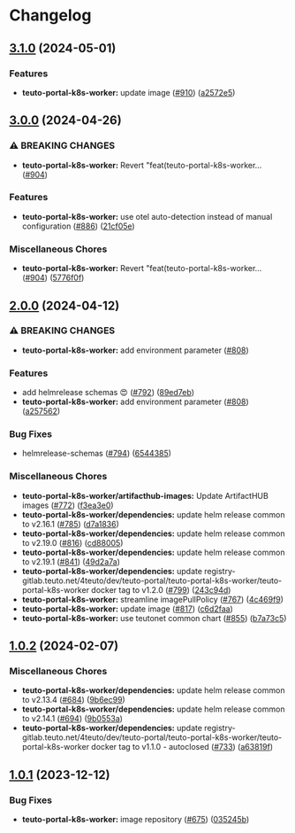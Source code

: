 # Changelog

## [3.1.0](https://github.com/teutonet/teutonet-helm-charts/compare/teuto-portal-k8s-worker-v3.0.0...teuto-portal-k8s-worker-v3.1.0) (2024-05-01)


### Features

* **teuto-portal-k8s-worker:** update image ([#910](https://github.com/teutonet/teutonet-helm-charts/issues/910)) ([a2572e5](https://github.com/teutonet/teutonet-helm-charts/commit/a2572e50a7bf227b3777a204e5878a2c7821ac52))

## [3.0.0](https://github.com/teutonet/teutonet-helm-charts/compare/teuto-portal-k8s-worker-v2.0.0...teuto-portal-k8s-worker-v3.0.0) (2024-04-26)


### ⚠ BREAKING CHANGES

* **teuto-portal-k8s-worker:** Revert "feat(teuto-portal-k8s-worker… ([#904](https://github.com/teutonet/teutonet-helm-charts/issues/904))

### Features

* **teuto-portal-k8s-worker:** use otel auto-detection instead of manual configuration ([#886](https://github.com/teutonet/teutonet-helm-charts/issues/886)) ([21cf05e](https://github.com/teutonet/teutonet-helm-charts/commit/21cf05e88277ebd367b1b828810c3322a413147b))


### Miscellaneous Chores

* **teuto-portal-k8s-worker:** Revert "feat(teuto-portal-k8s-worker… ([#904](https://github.com/teutonet/teutonet-helm-charts/issues/904)) ([5776f0f](https://github.com/teutonet/teutonet-helm-charts/commit/5776f0f113724cd67c011b33152a8f9873247703))

## [2.0.0](https://github.com/teutonet/teutonet-helm-charts/compare/teuto-portal-k8s-worker-v1.0.2...teuto-portal-k8s-worker-v2.0.0) (2024-04-12)


### ⚠ BREAKING CHANGES

* **teuto-portal-k8s-worker:** add environment parameter ([#808](https://github.com/teutonet/teutonet-helm-charts/issues/808))

### Features

* add helmrelease schemas 😍 ([#792](https://github.com/teutonet/teutonet-helm-charts/issues/792)) ([89ed7eb](https://github.com/teutonet/teutonet-helm-charts/commit/89ed7eb540c647cb3e15b590d20a6a83331a61b7))
* **teuto-portal-k8s-worker:** add environment parameter ([#808](https://github.com/teutonet/teutonet-helm-charts/issues/808)) ([a257562](https://github.com/teutonet/teutonet-helm-charts/commit/a2575622317d5662784a46533251fec5a4b7ecaa))


### Bug Fixes

* helmrelease-schemas ([#794](https://github.com/teutonet/teutonet-helm-charts/issues/794)) ([6544385](https://github.com/teutonet/teutonet-helm-charts/commit/65443857c75d07b245c14e05d1fae76f0c0de479))


### Miscellaneous Chores

* **teuto-portal-k8s-worker/artifacthub-images:** Update ArtifactHUB images ([#772](https://github.com/teutonet/teutonet-helm-charts/issues/772)) ([f3ea3e0](https://github.com/teutonet/teutonet-helm-charts/commit/f3ea3e0a55d6cc4ee24814f269add48ef8ff377b))
* **teuto-portal-k8s-worker/dependencies:** update helm release common to v2.16.1 ([#785](https://github.com/teutonet/teutonet-helm-charts/issues/785)) ([d7a1836](https://github.com/teutonet/teutonet-helm-charts/commit/d7a18362a0797ad24dce3107bfc6396f6921f6ff))
* **teuto-portal-k8s-worker/dependencies:** update helm release common to v2.19.0 ([#816](https://github.com/teutonet/teutonet-helm-charts/issues/816)) ([cd88005](https://github.com/teutonet/teutonet-helm-charts/commit/cd8800523945f65c61f0d866d4fa61fa39f31b6b))
* **teuto-portal-k8s-worker/dependencies:** update helm release common to v2.19.1 ([#841](https://github.com/teutonet/teutonet-helm-charts/issues/841)) ([49d2a7a](https://github.com/teutonet/teutonet-helm-charts/commit/49d2a7af4faf55cdd5ac37db9ce97391818c227c))
* **teuto-portal-k8s-worker/dependencies:** update registry-gitlab.teuto.net/4teuto/dev/teuto-portal/teuto-portal-k8s-worker/teuto-portal-k8s-worker docker tag to v1.2.0 ([#799](https://github.com/teutonet/teutonet-helm-charts/issues/799)) ([243c94d](https://github.com/teutonet/teutonet-helm-charts/commit/243c94d8ea674905feab1c6954d62b7eb5d89d50))
* **teuto-portal-k8s-worker:** streamline imagePullPolicy ([#767](https://github.com/teutonet/teutonet-helm-charts/issues/767)) ([4c469f9](https://github.com/teutonet/teutonet-helm-charts/commit/4c469f9753c0d0c2a5b96add7e6392a21ce2b24b))
* **teuto-portal-k8s-worker:** update image ([#817](https://github.com/teutonet/teutonet-helm-charts/issues/817)) ([c6d2faa](https://github.com/teutonet/teutonet-helm-charts/commit/c6d2faabb41a0dbfc52b35e6e928e6d089138306))
* **teuto-portal-k8s-worker:** use teutonet common chart ([#855](https://github.com/teutonet/teutonet-helm-charts/issues/855)) ([b7a73c5](https://github.com/teutonet/teutonet-helm-charts/commit/b7a73c50f3f0a017ada52d51b79f928ebcccb460))

## [1.0.2](https://github.com/teutonet/teutonet-helm-charts/compare/teuto-portal-k8s-worker-1.0.1...teuto-portal-k8s-worker-v1.0.2) (2024-02-07)


### Miscellaneous Chores

* **teuto-portal-k8s-worker/dependencies:** update helm release common to v2.13.4 ([#684](https://github.com/teutonet/teutonet-helm-charts/issues/684)) ([9b6ec99](https://github.com/teutonet/teutonet-helm-charts/commit/9b6ec996bf9ef76026841d0e25530cf81cb2472e))
* **teuto-portal-k8s-worker/dependencies:** update helm release common to v2.14.1 ([#694](https://github.com/teutonet/teutonet-helm-charts/issues/694)) ([9b0553a](https://github.com/teutonet/teutonet-helm-charts/commit/9b0553a2b4a4969eef35907559adcbb635b96df8))
* **teuto-portal-k8s-worker/dependencies:** update registry-gitlab.teuto.net/4teuto/dev/teuto-portal/teuto-portal-k8s-worker/teuto-portal-k8s-worker docker tag to v1.1.0 - autoclosed ([#733](https://github.com/teutonet/teutonet-helm-charts/issues/733)) ([a63819f](https://github.com/teutonet/teutonet-helm-charts/commit/a63819f04ff26ff4ca40796c292fb9cd2b836ae2))

## [1.0.1](https://github.com/teutonet/teutonet-helm-charts/compare/teuto-portal-k8s-worker-1.0.0...teuto-portal-k8s-worker-v1.0.1) (2023-12-12)


### Bug Fixes

* **teuto-portal-k8s-worker:** image repository ([#675](https://github.com/teutonet/teutonet-helm-charts/issues/675)) ([035245b](https://github.com/teutonet/teutonet-helm-charts/commit/035245b9365ab210f0815819719f412010e27fc7))

